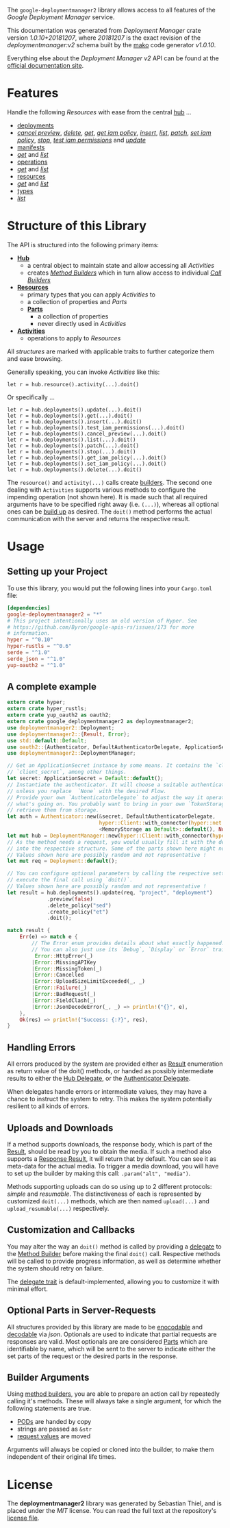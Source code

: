 <!---
DO NOT EDIT !
This file was generated automatically from 'src/mako/api/README.md.mako'
DO NOT EDIT !
-->
The `google-deploymentmanager2` library allows access to all features of the *Google Deployment Manager* service.

This documentation was generated from *Deployment Manager* crate version *1.0.10+20181207*, where *20181207* is the exact revision of the *deploymentmanager:v2* schema built by the [mako](http://www.makotemplates.org/) code generator *v1.0.10*.

Everything else about the *Deployment Manager* *v2* API can be found at the
[official documentation site](https://cloud.google.com/deployment-manager/).
# Features

Handle the following *Resources* with ease from the central [hub](https://docs.rs/google-deploymentmanager2/1.0.10+20181207/google_deploymentmanager2/struct.DeploymentManager.html) ... 

* [deployments](https://docs.rs/google-deploymentmanager2/1.0.10+20181207/google_deploymentmanager2/struct.Deployment.html)
 * [*cancel preview*](https://docs.rs/google-deploymentmanager2/1.0.10+20181207/google_deploymentmanager2/struct.DeploymentCancelPreviewCall.html), [*delete*](https://docs.rs/google-deploymentmanager2/1.0.10+20181207/google_deploymentmanager2/struct.DeploymentDeleteCall.html), [*get*](https://docs.rs/google-deploymentmanager2/1.0.10+20181207/google_deploymentmanager2/struct.DeploymentGetCall.html), [*get iam policy*](https://docs.rs/google-deploymentmanager2/1.0.10+20181207/google_deploymentmanager2/struct.DeploymentGetIamPolicyCall.html), [*insert*](https://docs.rs/google-deploymentmanager2/1.0.10+20181207/google_deploymentmanager2/struct.DeploymentInsertCall.html), [*list*](https://docs.rs/google-deploymentmanager2/1.0.10+20181207/google_deploymentmanager2/struct.DeploymentListCall.html), [*patch*](https://docs.rs/google-deploymentmanager2/1.0.10+20181207/google_deploymentmanager2/struct.DeploymentPatchCall.html), [*set iam policy*](https://docs.rs/google-deploymentmanager2/1.0.10+20181207/google_deploymentmanager2/struct.DeploymentSetIamPolicyCall.html), [*stop*](https://docs.rs/google-deploymentmanager2/1.0.10+20181207/google_deploymentmanager2/struct.DeploymentStopCall.html), [*test iam permissions*](https://docs.rs/google-deploymentmanager2/1.0.10+20181207/google_deploymentmanager2/struct.DeploymentTestIamPermissionCall.html) and [*update*](https://docs.rs/google-deploymentmanager2/1.0.10+20181207/google_deploymentmanager2/struct.DeploymentUpdateCall.html)
* [manifests](https://docs.rs/google-deploymentmanager2/1.0.10+20181207/google_deploymentmanager2/struct.Manifest.html)
 * [*get*](https://docs.rs/google-deploymentmanager2/1.0.10+20181207/google_deploymentmanager2/struct.ManifestGetCall.html) and [*list*](https://docs.rs/google-deploymentmanager2/1.0.10+20181207/google_deploymentmanager2/struct.ManifestListCall.html)
* [operations](https://docs.rs/google-deploymentmanager2/1.0.10+20181207/google_deploymentmanager2/struct.Operation.html)
 * [*get*](https://docs.rs/google-deploymentmanager2/1.0.10+20181207/google_deploymentmanager2/struct.OperationGetCall.html) and [*list*](https://docs.rs/google-deploymentmanager2/1.0.10+20181207/google_deploymentmanager2/struct.OperationListCall.html)
* [resources](https://docs.rs/google-deploymentmanager2/1.0.10+20181207/google_deploymentmanager2/struct.ResourceType.html)
 * [*get*](https://docs.rs/google-deploymentmanager2/1.0.10+20181207/google_deploymentmanager2/struct.ResourceGetCall.html) and [*list*](https://docs.rs/google-deploymentmanager2/1.0.10+20181207/google_deploymentmanager2/struct.ResourceListCall.html)
* [types](https://docs.rs/google-deploymentmanager2/1.0.10+20181207/google_deploymentmanager2/struct.Type.html)
 * [*list*](https://docs.rs/google-deploymentmanager2/1.0.10+20181207/google_deploymentmanager2/struct.TypeListCall.html)




# Structure of this Library

The API is structured into the following primary items:

* **[Hub](https://docs.rs/google-deploymentmanager2/1.0.10+20181207/google_deploymentmanager2/struct.DeploymentManager.html)**
    * a central object to maintain state and allow accessing all *Activities*
    * creates [*Method Builders*](https://docs.rs/google-deploymentmanager2/1.0.10+20181207/google_deploymentmanager2/trait.MethodsBuilder.html) which in turn
      allow access to individual [*Call Builders*](https://docs.rs/google-deploymentmanager2/1.0.10+20181207/google_deploymentmanager2/trait.CallBuilder.html)
* **[Resources](https://docs.rs/google-deploymentmanager2/1.0.10+20181207/google_deploymentmanager2/trait.Resource.html)**
    * primary types that you can apply *Activities* to
    * a collection of properties and *Parts*
    * **[Parts](https://docs.rs/google-deploymentmanager2/1.0.10+20181207/google_deploymentmanager2/trait.Part.html)**
        * a collection of properties
        * never directly used in *Activities*
* **[Activities](https://docs.rs/google-deploymentmanager2/1.0.10+20181207/google_deploymentmanager2/trait.CallBuilder.html)**
    * operations to apply to *Resources*

All *structures* are marked with applicable traits to further categorize them and ease browsing.

Generally speaking, you can invoke *Activities* like this:

```Rust,ignore
let r = hub.resource().activity(...).doit()
```

Or specifically ...

```ignore
let r = hub.deployments().update(...).doit()
let r = hub.deployments().get(...).doit()
let r = hub.deployments().insert(...).doit()
let r = hub.deployments().test_iam_permissions(...).doit()
let r = hub.deployments().cancel_preview(...).doit()
let r = hub.deployments().list(...).doit()
let r = hub.deployments().patch(...).doit()
let r = hub.deployments().stop(...).doit()
let r = hub.deployments().get_iam_policy(...).doit()
let r = hub.deployments().set_iam_policy(...).doit()
let r = hub.deployments().delete(...).doit()
```

The `resource()` and `activity(...)` calls create [builders][builder-pattern]. The second one dealing with `Activities` 
supports various methods to configure the impending operation (not shown here). It is made such that all required arguments have to be 
specified right away (i.e. `(...)`), whereas all optional ones can be [build up][builder-pattern] as desired.
The `doit()` method performs the actual communication with the server and returns the respective result.

# Usage

## Setting up your Project

To use this library, you would put the following lines into your `Cargo.toml` file:

```toml
[dependencies]
google-deploymentmanager2 = "*"
# This project intentionally uses an old version of Hyper. See
# https://github.com/Byron/google-apis-rs/issues/173 for more
# information.
hyper = "^0.10"
hyper-rustls = "^0.6"
serde = "^1.0"
serde_json = "^1.0"
yup-oauth2 = "^1.0"
```

## A complete example

```Rust
extern crate hyper;
extern crate hyper_rustls;
extern crate yup_oauth2 as oauth2;
extern crate google_deploymentmanager2 as deploymentmanager2;
use deploymentmanager2::Deployment;
use deploymentmanager2::{Result, Error};
use std::default::Default;
use oauth2::{Authenticator, DefaultAuthenticatorDelegate, ApplicationSecret, MemoryStorage};
use deploymentmanager2::DeploymentManager;

// Get an ApplicationSecret instance by some means. It contains the `client_id` and 
// `client_secret`, among other things.
let secret: ApplicationSecret = Default::default();
// Instantiate the authenticator. It will choose a suitable authentication flow for you, 
// unless you replace  `None` with the desired Flow.
// Provide your own `AuthenticatorDelegate` to adjust the way it operates and get feedback about 
// what's going on. You probably want to bring in your own `TokenStorage` to persist tokens and
// retrieve them from storage.
let auth = Authenticator::new(&secret, DefaultAuthenticatorDelegate,
                              hyper::Client::with_connector(hyper::net::HttpsConnector::new(hyper_rustls::TlsClient::new())),
                              <MemoryStorage as Default>::default(), None);
let mut hub = DeploymentManager::new(hyper::Client::with_connector(hyper::net::HttpsConnector::new(hyper_rustls::TlsClient::new())), auth);
// As the method needs a request, you would usually fill it with the desired information
// into the respective structure. Some of the parts shown here might not be applicable !
// Values shown here are possibly random and not representative !
let mut req = Deployment::default();

// You can configure optional parameters by calling the respective setters at will, and
// execute the final call using `doit()`.
// Values shown here are possibly random and not representative !
let result = hub.deployments().update(req, "project", "deployment")
             .preview(false)
             .delete_policy("sed")
             .create_policy("et")
             .doit();

match result {
    Err(e) => match e {
        // The Error enum provides details about what exactly happened.
        // You can also just use its `Debug`, `Display` or `Error` traits
         Error::HttpError(_)
        |Error::MissingAPIKey
        |Error::MissingToken(_)
        |Error::Cancelled
        |Error::UploadSizeLimitExceeded(_, _)
        |Error::Failure(_)
        |Error::BadRequest(_)
        |Error::FieldClash(_)
        |Error::JsonDecodeError(_, _) => println!("{}", e),
    },
    Ok(res) => println!("Success: {:?}", res),
}

```
## Handling Errors

All errors produced by the system are provided either as [Result](https://docs.rs/google-deploymentmanager2/1.0.10+20181207/google_deploymentmanager2/enum.Result.html) enumeration as return value of 
the doit() methods, or handed as possibly intermediate results to either the 
[Hub Delegate](https://docs.rs/google-deploymentmanager2/1.0.10+20181207/google_deploymentmanager2/trait.Delegate.html), or the [Authenticator Delegate](https://docs.rs/yup-oauth2/*/yup_oauth2/trait.AuthenticatorDelegate.html).

When delegates handle errors or intermediate values, they may have a chance to instruct the system to retry. This 
makes the system potentially resilient to all kinds of errors.

## Uploads and Downloads
If a method supports downloads, the response body, which is part of the [Result](https://docs.rs/google-deploymentmanager2/1.0.10+20181207/google_deploymentmanager2/enum.Result.html), should be
read by you to obtain the media.
If such a method also supports a [Response Result](https://docs.rs/google-deploymentmanager2/1.0.10+20181207/google_deploymentmanager2/trait.ResponseResult.html), it will return that by default.
You can see it as meta-data for the actual media. To trigger a media download, you will have to set up the builder by making
this call: `.param("alt", "media")`.

Methods supporting uploads can do so using up to 2 different protocols: 
*simple* and *resumable*. The distinctiveness of each is represented by customized 
`doit(...)` methods, which are then named `upload(...)` and `upload_resumable(...)` respectively.

## Customization and Callbacks

You may alter the way an `doit()` method is called by providing a [delegate](https://docs.rs/google-deploymentmanager2/1.0.10+20181207/google_deploymentmanager2/trait.Delegate.html) to the 
[Method Builder](https://docs.rs/google-deploymentmanager2/1.0.10+20181207/google_deploymentmanager2/trait.CallBuilder.html) before making the final `doit()` call. 
Respective methods will be called to provide progress information, as well as determine whether the system should 
retry on failure.

The [delegate trait](https://docs.rs/google-deploymentmanager2/1.0.10+20181207/google_deploymentmanager2/trait.Delegate.html) is default-implemented, allowing you to customize it with minimal effort.

## Optional Parts in Server-Requests

All structures provided by this library are made to be [enocodable](https://docs.rs/google-deploymentmanager2/1.0.10+20181207/google_deploymentmanager2/trait.RequestValue.html) and 
[decodable](https://docs.rs/google-deploymentmanager2/1.0.10+20181207/google_deploymentmanager2/trait.ResponseResult.html) via *json*. Optionals are used to indicate that partial requests are responses 
are valid.
Most optionals are are considered [Parts](https://docs.rs/google-deploymentmanager2/1.0.10+20181207/google_deploymentmanager2/trait.Part.html) which are identifiable by name, which will be sent to 
the server to indicate either the set parts of the request or the desired parts in the response.

## Builder Arguments

Using [method builders](https://docs.rs/google-deploymentmanager2/1.0.10+20181207/google_deploymentmanager2/trait.CallBuilder.html), you are able to prepare an action call by repeatedly calling it's methods.
These will always take a single argument, for which the following statements are true.

* [PODs][wiki-pod] are handed by copy
* strings are passed as `&str`
* [request values](https://docs.rs/google-deploymentmanager2/1.0.10+20181207/google_deploymentmanager2/trait.RequestValue.html) are moved

Arguments will always be copied or cloned into the builder, to make them independent of their original life times.

[wiki-pod]: http://en.wikipedia.org/wiki/Plain_old_data_structure
[builder-pattern]: http://en.wikipedia.org/wiki/Builder_pattern
[google-go-api]: https://github.com/google/google-api-go-client

# License
The **deploymentmanager2** library was generated by Sebastian Thiel, and is placed 
under the *MIT* license.
You can read the full text at the repository's [license file][repo-license].

[repo-license]: https://github.com/Byron/google-apis-rsblob/master/LICENSE.md
